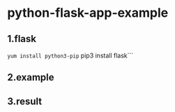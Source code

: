 # python-flask-app-example

## 1.flask
```yum install python3-pip```
pip3 install flask```
## 2.example

## 3.result
